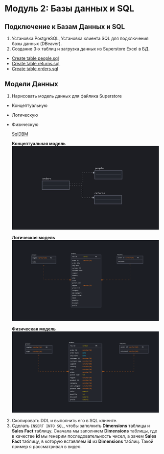 # Модуль 2: Базы данных и SQL
## Подключение к Базам Данных и SQL

1. Установка PostgreSQL, Установка клиента SQL для подключения базы данных (DBeaver).
2. Создание 3-х таблиц и загрузка данных из Superstore Excel в БД.
  - [Create table people.sql](https://github.com/Artem-ne-Artem/Data-engineering-DL/blob/main/DE-101%20Modules/Module02/DE%20-%20101%20Lab%202.1/people.sql)
  - [Create table returns.sql](https://github.com/Artem-ne-Artem/Data-engineering-DL/blob/main/DE-101%20Modules/Module02/DE%20-%20101%20Lab%202.1/returns.sql)
  - [Create table orders.sql](https://github.com/Artem-ne-Artem/Data-engineering-DL/blob/main/DE-101%20Modules/Module02/DE%20-%20101%20Lab%202.1/orders.sql)


## Модели Данных

1. Нарисовать модель данных для файлика Superstore
- Концептуальную
- Логическую
- Физическую
  
  [SqlDBM](https://sqldbm.com/Home/)
  
  **Концептуальная модель**
  ![Концептуальная модель](https://github.com/Artem-ne-Artem/Data-engineering-DL/blob/main/DE-101%20Modules/Module02/DE%20-%20101%20Lab%202.1/Conceptual_model..png)
  
  **Логическая модель**
  ![Логическая модель](https://github.com/Artem-ne-Artem/Data-engineering-DL/blob/main/DE-101%20Modules/Module02/DE%20-%20101%20Lab%202.1/Logic_%2Cmodel.png)
  
  **Физическая модель**
  ![Физическая модель](https://github.com/Artem-ne-Artem/Data-engineering-DL/blob/main/DE-101%20Modules/Module02/DE%20-%20101%20Lab%202.1/Physical_midel.png)
  
2. Скопировать DDL и выполнить его в SQL клиенте.
3. Сделать `INSERT INTO SQL`, чтобы заполнить **Dimensions** таблицы и **Sales Fact** таблицу. Сначала мы заполняем **Dimensions** таблицы, где в качестве **id** мы генерим последовательность чисел, а зачем **Sales Fact** таблицу, в которую вставляем **id** из **Dimensions** таблиц. Такой пример я рассматривал в видео.
